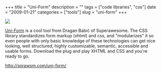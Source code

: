 +++
title = "Uni-Form"
description = ""
tags = ["code libraries", "css"]
date = "2009-01-21"
categories = ["tools"]
slug = "uni-form"
+++


<div class="tool-screenshot mb1"><a href="http://sprawsm.com/uni-form/"><img id="bluga-thumbnail-2721" class="bluga-thumbnail custom" src="http://media.konigi.com/bluga/
wt522fee31adc47_custom.jpg"/></a></div><p><a href="http://sprawsm.com/uni-form/">Uni-Form</a> is a cool tool from Dragan Babić of Superawesome. The CSS library standardizes form markup (xhtml) and css, and "modularizes" it so even people with only basic knowledge of these technologies can get nice looking, well structured, highly customizable, semantic, accessible and usable forms. Download the plug and play XHTML and CSS and you're ready to go.</p>
  
<p><a href="http://sprawsm.com/uni-form/">http://sprawsm.com/uni-form/</a></p>
      
